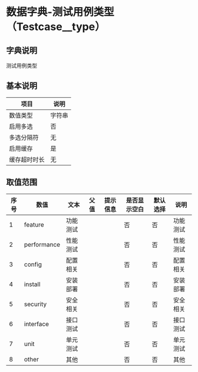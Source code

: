 # 数据字典-测试用例类型（Testcase__type）
## 字典说明
测试用例类型

## 基本说明
| 项目 | 说明 |
| ---- | ---- |
| 数值类型 | 字符串 |
| 启用多选 | 否 |
| 多选分隔符 | 无 |
| 启用缓存 | 是 |
| 缓存超时时长 | 无 |

## 取值范围
| 序号 | 数值 | 文本 | 父值 | 提示信息 | 是否显示空白 | 默认选择 | 说明 |
| ---- | ---- | ---- | ---- | ---- | ---- | ---- | ---- |
| 1 | feature | 功能测试 |  |  | 否 | 否 | 功能测试 |
| 2 | performance | 性能测试 |  |  | 否 | 否 | 性能测试 |
| 3 | config | 配置相关 |  |  | 否 | 否 | 配置相关 |
| 4 | install | 安装部署 |  |  | 否 | 否 | 安装部署 |
| 5 | security | 安全相关 |  |  | 否 | 否 | 安全相关 |
| 6 | interface | 接口测试 |  |  | 否 | 否 | 接口测试 |
| 7 | unit | 单元测试 |  |  | 否 | 否 | 单元测试 |
| 8 | other | 其他 |  |  | 否 | 否 | 其他 |

